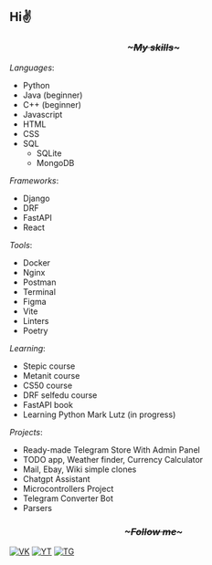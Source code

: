 ## Hi✌ 
### <p align=center><i>~~~~~~~~~~~My skills~~~~~~~~~~~</i></p>

*Languages*:
- Python
- Java (beginner)
- C++ (beginner)
- Javascript
- HTML
- CSS
- SQL
  - SQLite
  - MongoDB

*Frameworks*:
- Django
- DRF
- FastAPI
- React

*Tools*:
- Docker
- Nginx
- Postman
- Terminal
- Figma
- Vite
- Linters
- Poetry

*Learning*:
- Stepic course
- Metanit course
- CS50 course
- DRF selfedu course
- FastAPI book
- Learning Python Mark Lutz (in progress)

*Projects*:
- Ready-made Telegram Store With Admin Panel
- TODO app, Weather finder, Currency Сalculator
- Mail, Ebay, Wiki simple clones
- Chatgpt Assistant
- Microcontrollers Project
- Telegram Converter Bot
- Parsers

### <p align=center><i>~~~~~~~~~~~Follow me~~~~~~~~~~~</i></p>

[![VK](https://img.shields.io/badge/-VK-pink?style=for-the-badge&logo=vk&logoColor=blue)](https://vk.com/kematin)
[![YT](https://img.shields.io/badge/-Youtube-pink?style=for-the-badge&logo=Youtube&logoColor=red)](https://www.youtube.com/channel/UCl7iXtUkWgJsLgZgovCBChg)
[![TG](https://img.shields.io/badge/-Telegram-pink?style=for-the-badge&logo=telegram&logoColor=blue)](https://t.me/kematinl)
